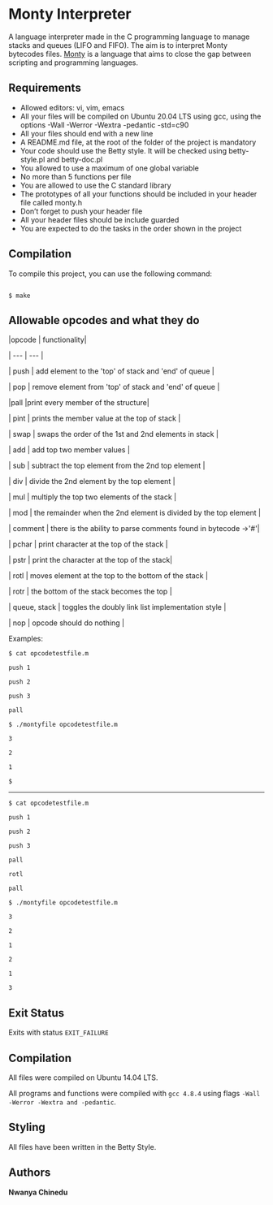 # Monty Interpreter

A language interpreter made in the C programming language to manage stacks and queues (LIFO and FIFO). The aim is to interpret Monty bytecodes files. [Monty](http://montyscoconut.github.io/) is a language that aims to close the gap between scripting and programming languages.


## Requirements

* Allowed editors: vi, vim, emacs
* All your files will be compiled on Ubuntu 20.04 LTS using gcc, using the options -Wall -Werror -Wextra -pedantic -std=c90
* All your files should end with a new line
* A README.md file, at the root of the folder of the project is mandatory
* Your code should use the Betty style. It will be checked using betty-style.pl and betty-doc.pl
* You allowed to use a maximum of one global variable
* No more than 5 functions per file
* You are allowed to use the C standard library
* The prototypes of all your functions should be included in your header file called monty.h
* Don’t forget to push your header file
* All your header files should be include guarded
* You are expected to do the tasks in the order shown in the project

## Compilation

To compile this project, you can use the following command:

```

$ make

```

## Allowable opcodes and what they do


|opcode  |  functionality|

| --- | --- |

| push | add element to the 'top' of stack and 'end' of queue  |

| pop  | remove element from 'top' of stack and 'end' of queue |

|pall  |print every member of the structure|

| pint | prints the member value at the top of stack |

| swap | swaps the order  of the 1st and 2nd elements in stack |

| add | add top two member values |

| sub | subtract the top element from the 2nd top element |

| div | divide the 2nd element by the top element |

| mul | multiply the top two elements of the stack |

| mod | the remainder when the 2nd element is divided by the top element |

| comment | there is the ability to parse comments found in bytecode ->'#'|

| pchar | print character at the top of the stack |

| pstr | print the character at the top of the stack|

| rotl | moves element at the top to the bottom of the stack |

| rotr | the bottom of the stack becomes the top |

| queue, stack | toggles the doubly link list implementation style |

| nop | opcode should do nothing |


Examples:

`$ cat opcodetestfile.m`

`push 1`

`push 2`

`push 3`

`pall`

`$ ./montyfile opcodetestfile.m`

`3`

`2`

`1`

`$`

---

`$ cat opcodetestfile.m`

`push 1`

`push 2`

`push 3`

`pall`

`rotl`

`pall`

`$ ./montyfile opcodetestfile.m`

`3`

`2`

`1`

`2`

`1`

`3`

## Exit Status

Exits with status `EXIT_FAILURE`

## Compilation

All files were compiled on Ubuntu 14.04 LTS.

All programs and functions were compiled with `gcc 4.8.4` using flags `-Wall -Werror -Wextra and -pedantic`.

## Styling

All files have been written in the Betty Style.

## Authors

**Nwanya Chinedu** 
